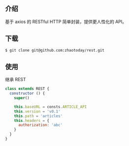 ## 介绍
基于 axios 的 RESTful HTTP 简单封装，提供更人性化的 API。

## 下载
```bash
$ git clone git@github.com:zhaotoday/rest.git
```

## 使用
继承 REST
```js
class extends REST {
  constructor () {
    super()

    this.baseURL = consts.ARTICLE_API
    this.version = 'v0.1'
    this.path = 'articles'
    this.headers = {
      authorization: 'abc'
    }
  }
}
```

